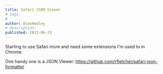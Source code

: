 ```yaml
---
title: Safari JSON Viewer
# tags:
#     - 
author: AlexHedley
# description: 
published: 2013-06-23
---
```


Starting to use Safari more and need some extensions I'm used to in Chrome.

One handy one is a JSON Viewer: https://github.com/rfletcher/safari-json-formatter
